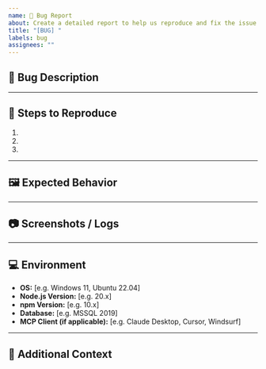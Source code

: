 ```yaml
---
name: 🐛 Bug Report
about: Create a detailed report to help us reproduce and fix the issue.
title: "[BUG] "
labels: bug
assignees: ""
---
```


## 🐛 Bug Description

<!-- A clear and concise description of what the bug is. -->

---

## 🔄 Steps to Reproduce

<!-- Steps to reproduce the behavior -->

1.
2.
3.

---

## 🖼️ Expected Behavior

<!-- A clear and concise description of what you expected to happen. -->

---

## 📷 Screenshots / Logs

<!-- If applicable, add screenshots, terminal output, or logs to help explain your problem. -->

---

## 💻 Environment

<!-- Please complete the following information -->

- **OS:** [e.g. Windows 11, Ubuntu 22.04]
- **Node.js Version:** [e.g. 20.x]
- **npm Version:** [e.g. 10.x]
- **Database:** [e.g. MSSQL 2019]
- **MCP Client (if applicable):** [e.g. Claude Desktop, Cursor, Windsurf]

---

## 🧪 Additional Context

<!-- Add any other context about the problem here (config, env vars, network details, etc.). -->
